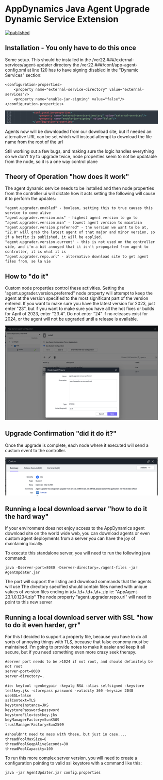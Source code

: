 # AppDynamics Java Agent Upgrade Dynamic Service Extension

[![published](https://static.production.devnetcloud.com/codeexchange/assets/images/devnet-published.svg)](https://developer.cisco.com/codeexchange/github/repo/jbsouthe/AppDynamicsAgentUpdater)

## Installation - You only have to do this once

Some setup. This should be installed in the <agent install dir>/ver22.###/external-services/agent-updater directory
the <agent intall dir>/ver22.###/conf/app-agent-config.xml at line 120 has to have signing disabled in the "Dynamic Services" section:

    <configuration-properties>
        <property name="external-service-directory" value="external-services"/>
        <property name="enable-jar-signing" value="false"/>
    </configuration-properties>

![](doc-images/agent-config-edit.png)


Agents now will be downloaded from our download site, but if needed an alternative URL can be set which will instead attempt to download the file name from the root of the url

Still working out a few bugs, and making sure the logic handles everything so we don't try to upgrade twice, node properties seem to not be updatable from the node, so it is a one way control plane

## Theory of Operation "how does it work"

The agent dynamic service needs to be installed and then node properties from the controller ui will dictate how it acts
setting the following will cause it to perform the updates:

    "agent.upgrader.enabled" - boolean, setting this to true causes this service to come alive
    "agent.upgrader.version.max" - highest agent version to go to
    "agent.upgrader.version.min" - lowest agent version to maintain
    "agent.upgrader.version.preferred" - the version we want to be at, "22.8" will grab the latest agent of that major and minor version, so if a hotfix is published, it will be applied.
    "agent.upgrader.version.current" - this is not used on the controller side, and i'm a bit annoyed that it isn't propogated from agent to controller, it is what it is
    "agent.upgrader.repo.url" - alternative download site to get agent files from, se la vie

## How to "do it"

Custom node properties control these activities. Setting the 'agent.upgrader.version.preferred" node property will attempt to keep the agent at the version specified to the most significant part of the version entered. If you want to make sure you have the latest version for 2023, just enter "23", but if you want to make sure you have all the hot fixes or builds for April of 2023, enter "23.4". Do not enter "24" if no releases exist for 2024, or the agent will not be upgraded until a release is available.

![](doc-images/AgentUpdaterNodeProperties.png)

## Upgrade Confirmation "did it do it?"

Once the upgrade is complete, each node where it executed will send a custom event to the controller.

![](doc-images/Custom-Event.png)

## Running a local download server "how to do it the hard way"

If your environment does not enjoy access to the AppDynamics agent download site on the world wide web, you can download agents or even custom agent deployments from a server you can have the joy of maintaining locally.

To execute this standalone server, you will need to run the following java command:

    java -Dserver-port=8080 -Dserver-directory=./agent-files -jar AgentUpdater.jar

The port will support the listing and download commands that the agents will use
The directory specified should contain files named with unique values of version files ending in \d+.\d+.\d+.\d+.zip ie: "AppAgent-23.1.0.1234.zip"
The node property "agent.upgrader.repo.url" will need to point to this new server

## Running a local download server with SSL "how to do it even harder, grr"

For this I decided to support a property file, because you have to do all sorts of annoying things with TLS, because that false economy must be maintained. I'm going to provide notes to make it easier and keep it all secure, but if you need something even more crazy seek therapy.

    #server port needs to be >1024 if not root, and should definitely be not root
    server-port=8000
    server-directory=.
    
    #ie: keytool -genkeypair -keyalg RSA -alias selfsigned -keystore testkey.jks -storepass password -validity 360 -keysize 2048
    useSSL=false
    sslContext=TLS
    keystoreInstance=JKS
    keystorePassword=password
    keystoreFile=testkey.jks
    keyManagerFactory=SunX509
    trustManagerFactory=SunX509
    
    #shouldn't need to mess with these, but just in case....
    threadPoolMaxSize=8
    threadPoolKeepAliveSeconds=30
    threadPoolCapacity=100

To run this more complex server version, you will need to create a configuration pointing to valid ssl keystore with a command like this:

    java -jar AgentUpdater.jar config.properties